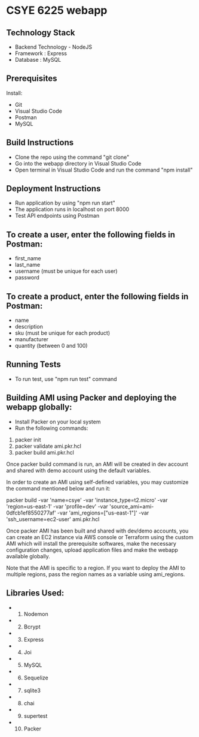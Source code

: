 # CSYE 6225 webapp
## Technology Stack

* Backend Technology - NodeJS
* Framework : Express
* Database : MySQL

## Prerequisites 

Install:
* Git
* Visual Studio Code
* Postman
* MySQL 

## Build Instructions
* Clone the repo using the command "git clone"
* Go into the webapp directory in Visual Studio Code
* Open terminal in Visual Studio Code and run the command "npm install"

## Deployment Instructions
* Run application by using "npm run start"
* The application runs in localhost on port 8000
* Test API endpoints using Postman

## To create a user, enter the following fields in Postman:
* first_name
* last_name
* username (must be unique for each user)
* password

## To create a product, enter the following fields in Postman:
* name
* description
* sku (must be unique for each product)
* manufacturer
* quantity (between 0 and 100)

## Running Tests
* To run test, use "npm run test" command

## Building AMI using Packer and deploying the webapp globally:
* Install Packer on your local system
* Run the following commands:
1. packer init
2. packer validate ami.pkr.hcl
3. packer build ami.pkr.hcl

Once packer build command is run, an AMI will be created in dev account and shared with demo account using the default variables.

In order to create an AMI using self-defined variables,  you may customize the command mentioned below and run it:

packer build -var 'name=csye' -var 'instance_type=t2.micro' -var 'region=us-east-1' -var 'profile=dev' -var 'source_ami=ami-0dfcb1ef8550277af' -var 'ami_regions=["us-east-1"]' -var 'ssh_username=ec2-user' ami.pkr.hcl

Once packer AMI has been built and shared with dev/demo accounts, you can create an EC2 instance via AWS console or Terraform using the custom AMI which will install the prerequisite softwares, make the necessary configuration changes, upload application files and make the webapp available globally.

Note that the AMI is specific to a region. If you want to deploy the AMI to multiple regions, pass the region names as a variable using ami_regions.

## Libraries Used:

* 1. Nodemon
* 2. Bcrypt 
* 3. Express
* 4. Joi
* 5. MySQL
* 6. Sequelize
* 7. sqlite3
* 8. chai
* 9. supertest
* 10. Packer